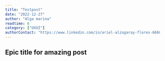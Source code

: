 ```yaml
---
title: "Testpost"
date: "2022-12-27"
author: "Alga marina"
readtime: 6
category: ["UXUI"]
authorContact: "https://www.linkedin.com/in/ariel-alzogaray-flores-666833246/"
---
```


## Epic title for amazing post
